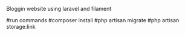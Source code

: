 <p>Bloggin website using laravel and filament</p>

#run commands
#composer install
#php artisan migrate
#php artisan storage:link
